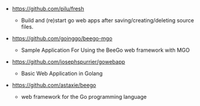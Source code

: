 - https://github.com/pilu/fresh
  - Build and (re)start go web apps after saving/creating/deleting source files.
  
- https://github.com/goinggo/beego-mgo
  - Sample Application For Using the BeeGo web framework with MGO
  
- https://github.com/josephspurrier/gowebapp
  - Basic Web Application in Golang
  
- https://github.com/astaxie/beego
  - web framework for the Go programming language
  
